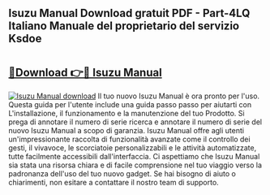 ## Isuzu Manual Download gratuit PDF - Part-4LQ Italiano Manuale del proprietario del servizio Ksdoe

# <h2><a href="http://dfarnp.blite.top/?on=Isuzu+Manual">🔗Download 👉🔴 Isuzu Manual</a></h2>

[![Isuzu Manual download](https://i.imgur.com/lujVjoI.png)](http://dfarnp.blite.top/?on=Isuzu+Manual)
Il tuo nuovo Isuzu Manual è ora pronto per l'uso. Questa guida per l'utente include una guida passo passo per aiutarti con L'installazione, il funzionamento e la manutenzione del tuo Prodotto. Si prega di annotare il numero di serie ricerca e annotare il numero di serie del nuovo Isuzu Manual a scopo di garanzia. Isuzu Manual offre agli utenti un'impressionante raccolta di funzionalità avanzate come il controllo dei gesti, il vivavoce, le scorciatoie personalizzabili e le attività automatizzate, tutte facilmente accessibili dall'interfaccia. Ci aspettiamo che Isuzu Manual sia stata una risorsa chiara e di facile comprensione nel tuo viaggio verso la padronanza dell'uso del tuo nuovo gadget. Se hai bisogno di aiuto o chiarimenti, non esitare a contattare il nostro team di supporto.
